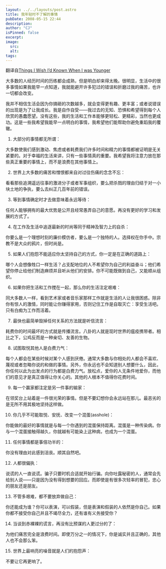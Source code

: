 ```yaml
---
layout: ../../layouts/post.astro
title: 我年轻时不了解的事情
pubDate: 2008-05-15 22:44
description: 
author: "CJ"
isPinned: false
excerpt: 
image:
  src:
  alt:
tags: 
---
```

翻译自[Things I Wish I’d Known When I was Younger](https://www.lifehack.org/articles/lifestyle/things-i-wish-i%E2%80%99d-know-when-i-was-younger.html)

大多数的人经历时间的历练都会成熟，但是明白却来得太晚。很明显，生活中的很多事情如果我能早一点知道，我就能避开许多犯过的错误和折磨过我的痛苦，也许一切都会改变。

我并不相信生活会因为你搞砸的次数越多，就会变得更有趣、更丰富；或者说错误的出现是为了让我成长。我是自作自受——我过去的无知、恐惧和希望得到每个人欣赏的愚蠢愿望。没有这些，我的生活和工作本能够更轻松、更精彩，当然也更成功。这是一些我希望我能早一点明白的事情，我希望他们能帮助你避免重蹈我的覆辙。
1.  大部分的事情都无所谓：

大多数使我们感到激动、焦虑或者耗费我们许多时间和精力的事情都被证明是无关紧要的。对于幸福的生活来讲，只有一些事情真的重要。我希望我将注意力放在那些真正重要的事情上，而不是浪费在其他事情上。

2.  世界上大多数的痛苦和憎恨都来自对过往伤痛的念念不忘：

看看那些追溯遥远往事的激进分子或者军事组织，要么把杀戮的理由归结于对一小块土地的争执，要么去纠正几百年前的错误。

3.  等到事情确定时才去做意味着永远等待：

任何人能够拥有的最大优势是公开且经常愚弄自己的意愿。再没有更好的学习和发展的方式了。

4.  在工作及生活中追逐最新的时尚等同于精神及智力上的自杀：

你要么是一个理想时刻的廉价模仿者，要么是一个独特的人。选择权在你手中。宗教不是大众的鸦片，但时尚是。

5.  如果人们抱怨不能适应你太坚持自己的方式，你一定是在正确的道路上：

哪个人会想像牲口一样生活？占支配地位的人不希望你为自己的利益奋斗；他们希望你停止给他们制造麻烦并且听从他们的安排。你不可能既做到自己，又能顺从组织。

6.  如果你把生活和工作搅在一起，那么你的生活注定艰难：

同大多数人一样，看到艺术家或者音乐家那样工作就是生活的人让我很困惑。除非你有惊人的激情，同时能让你赚得家用，否则记住工作是自取灭亡：享受生活吧。只有白痴为工作而活着。

7.  最快也最简单毁掉任何关系的方法就是听信流言：

耗费你的时间最坏的方式就是传播流言。八卦的人就是现时世界的瘟疫携带者。相比之下，公鸡反而是一种亲切、友善的生物。

8.  试图取悦其他人是白费力气：

每个人都会在某些时候对某个人感到厌倦。通常大多数与你相处的人都会不喜欢、蔑视或者忽略你说的和做的事情。另外，你永远也不会知道别人想要什么，因此，你任何以此为出发点的行为都是白费力气。放松点，爱你的人无条件地爱你，而他们的意见才是真正值得让你关心的。其他的人根本不值得你花费时间。

9.  每一个赢家都注定是另一件事的输家：

在领奖台上站着是一件很光荣的事情。但是不要幻想你会永远站在那儿。最恶劣的是无所不用其极地坚持这样做。

10.  你几乎不可能取悦、安抚、改变一个混蛋(asshole)：

你能做的最好的事情就是与每一个你遇到的混蛋保持距离。混蛋是一种传染病。你与一个混蛋接触得越久，你就越有可能染上这种病，也成为一个混蛋。

11.  任何事情都是事倍功半的：

你没有理由对此感到沮丧。顺其自然吧。

12.  人都很偏执：

说谎的人一直说谎。骗子只要时机合适就开始行骗。向你吐露秘密的人，通常会先给别人说——只是因为没有得到想要的回应。而即使是有很多次轻率的冒犯，忠心的朋友还是朋友。

13.  不管多艰难，都不要放弃做自己：

你还能成为谁？你可以表演，可以假装，但是表演和假装的人依然是你自己。如果你都不接受你自己并且不竭尽全力，还有谁有义务接受你？

14.  当谈到赤裸裸的谎言，再没有比预谋的人更过分的了：

为他们痛苦完全是浪费时间。即使万分之一的情况下，你是诚实并且正确的，其他人也不会那么笨。

15.  世界上最响亮的噪音就是人们的抱怨声：

不要让它再更响了。

